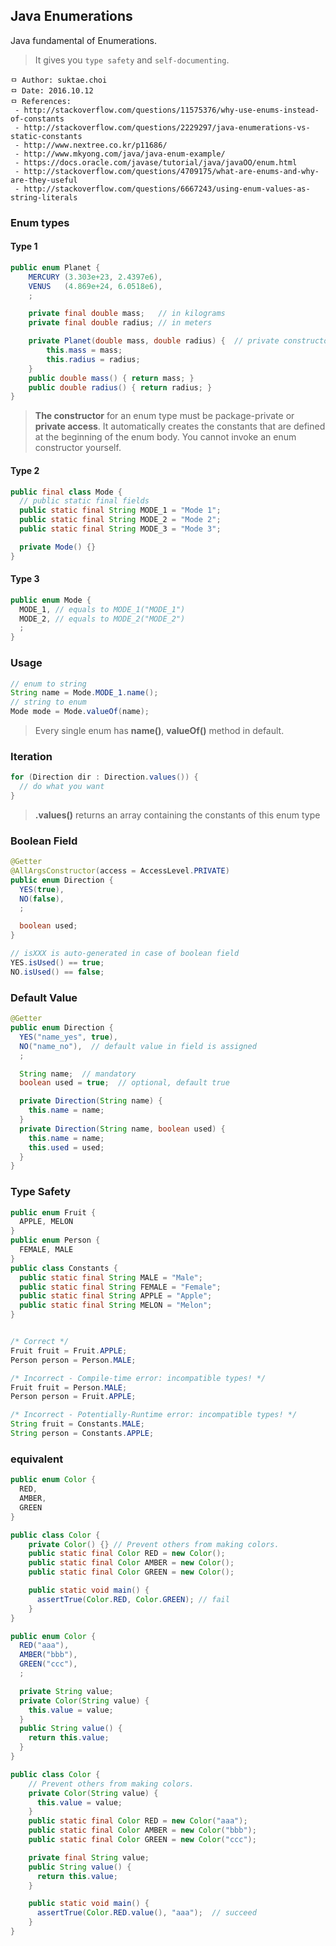 ## Java Enumerations
Java fundamental of Enumerations.

> It gives you `type safety` and `self-documenting`.

```
ㅁ Author: suktae.choi
ㅁ Date: 2016.10.12
ㅁ References:
 - http://stackoverflow.com/questions/11575376/why-use-enums-instead-of-constants
 - http://stackoverflow.com/questions/2229297/java-enumerations-vs-static-constants
 - http://www.nextree.co.kr/p11686/
 - http://www.mkyong.com/java/java-enum-example/
 - https://docs.oracle.com/javase/tutorial/java/javaOO/enum.html
 - http://stackoverflow.com/questions/4709175/what-are-enums-and-why-are-they-useful
 - http://stackoverflow.com/questions/6667243/using-enum-values-as-string-literals
```

### Enum types
#### Type 1
```java
public enum Planet {
    MERCURY (3.303e+23, 2.4397e6),
    VENUS   (4.869e+24, 6.0518e6),
    ;

    private final double mass;   // in kilograms
    private final double radius; // in meters

    private Planet(double mass, double radius) {  // private constructor
        this.mass = mass;
        this.radius = radius;
    }
    public double mass() { return mass; }
    public double radius() { return radius; }
}
```

> **The constructor** for an enum type must be package-private or **private access**. It automatically creates the constants that are defined at the beginning of the enum body. You cannot invoke an enum constructor yourself.

#### Type 2
```java
public final class Mode {
  // public static final fields
  public static final String MODE_1 = "Mode 1";
  public static final String MODE_2 = "Mode 2";
  public static final String MODE_3 = "Mode 3";

  private Mode() {}
}
```

#### Type 3
```java
public enum Mode {
  MODE_1, // equals to MODE_1("MODE_1")
  MODE_2, // equals to MODE_2("MODE_2")
  ;
}
```

### Usage
```java
// enum to string
String name = Mode.MODE_1.name();
// string to enum
Mode mode = Mode.valueOf(name);
```
> Every single enum has **name()**, **valueOf()** method in default.

### Iteration
```java
for (Direction dir : Direction.values()) {
  // do what you want
}
```
> **.values()** returns an array containing the constants of this enum type

### Boolean Field
```java
@Getter
@AllArgsConstructor(access = AccessLevel.PRIVATE)
public enum Direction {
  YES(true),
  NO(false),
  ;

  boolean used;
}

// isXXX is auto-generated in case of boolean field
YES.isUsed() == true;
NO.isUsed() == false;
```

### Default Value
```java
@Getter
public enum Direction {
  YES("name_yes", true),
  NO("name_no"),  // default value in field is assigned
  ;

  String name;  // mandatory
  boolean used = true;  // optional, default true

  private Direction(String name) {
    this.name = name;
  }
  private Direction(String name, boolean used) {
    this.name = name;
    this.used = used;
  }
}
```

### Type Safety
```java
public enum Fruit {
  APPLE, MELON
}
public enum Person {
  FEMALE, MALE
}
public class Constants {
  public static final String MALE = "Male";
  public static final String FEMALE = "Female";
  public static final String APPLE = "Apple";
  public static final String MELON = "Melon";
}


/* Correct */
Fruit fruit = Fruit.APPLE;
Person person = Person.MALE;

/* Incorrect - Compile-time error: incompatible types! */
Fruit fruit = Person.MALE;
Person person = Fruit.APPLE;

/* Incorrect - Potentially-Runtime error: incompatible types! */
String fruit = Constants.MALE;
String person = Constants.APPLE;
```

### equivalent
```java
public enum Color {
  RED,
  AMBER,
  GREEN
}

public class Color {
    private Color() {} // Prevent others from making colors.
    public static final Color RED = new Color();
    public static final Color AMBER = new Color();
    public static final Color GREEN = new Color();

    public static void main() {
      assertTrue(Color.RED, Color.GREEN); // fail
    }
}
```

```java
public enum Color {
  RED("aaa"),
  AMBER("bbb"),
  GREEN("ccc"),
  ;

  private String value;
  private Color(String value) {
    this.value = value;
  }
  public String value() {
    return this.value;
  }
}

public class Color {
    // Prevent others from making colors.
    private Color(String value) {
      this.value = value;
    }
    public static final Color RED = new Color("aaa");
    public static final Color AMBER = new Color("bbb");
    public static final Color GREEN = new Color("ccc");

    private final String value;
    public String value() {
      return this.value;
    }

    public static void main() {
      assertTrue(Color.RED.value(), "aaa");  // succeed
    }
}
```
